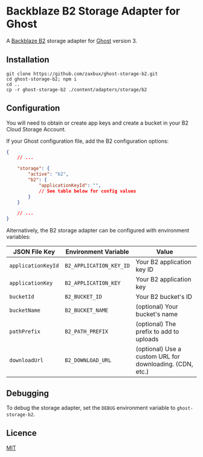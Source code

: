 # Backblaze B2 Storage Adapter for Ghost

A [Backblaze B2](https://www.backblaze.com/b2/docs/) storage adapter for [Ghost](https://ghost.org) version 3.

## Installation

```
git clone https://github.com/zaxbux/ghost-storage-b2.git
cd ghost-storage-b2; npm i
cd ..
cp -r ghost-storage-b2 ./content/adapters/storage/b2
```

## Configuration

You will need to obtain or create app keys and create a bucket in your B2 Cloud Storage Account.

If your Ghost configuration file, add the B2 configuration options:

```json
{
	// ...

	"storage": {
		"active": "b2",
		"b2": {
			"applicationKeyId": "",
			// See table below for config values
		}
	}

	// ...
}
```

Alternatively, the B2 storage adapter can be configured with environment variables:

| JSON File Key      | Environment Variable    | Value
| ------------------ | ----------------------- | -----
| `applicationKeyId` | `B2_APPLICATION_KEY_ID` | Your B2 application key ID
| `applicationKey`   | `B2_APPLICATION_KEY`    | Your B2 application key
| `bucketId`         | `B2_BUCKET_ID`          | Your B2 bucket's ID
| `bucketName`       | `B2_BUCKET_NAME`        | (optional) Your bucket's name
| `pathPrefix`       | `B2_PATH_PREFIX`        | (optional) The prefix to add to uploads
| `downloadUrl`      | `B2_DOWNLOAD_URL`       | (optional) Use a custom URL for downloading. (CDN, etc.)

## Debugging

To debug the storage adapter, set the `DEBUG` environment variable to `ghost-storage-b2`.

## Licence

[MIT](license)